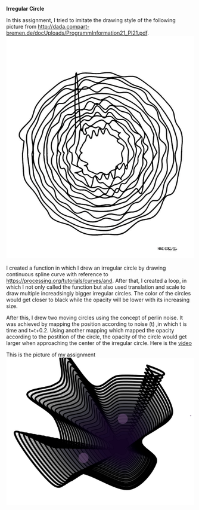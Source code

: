 **Irregular Circle**

In this assignment, I tried to imitate the drawing style of the following picture from http://dada.compart-bremen.de/docUploads/ProgrammInformation21_PI21.pdf.
![](originalPicture.png)

I created a function in which I drew an irregular circle by drawing continuous spline curve with reference to https://processing.org/tutorials/curves/and. After that, I created a loop, in which I not only called the function but also used translation and scale to draw multiple increadsingly bigger irregular circles. The color of the circles would get closer to black while the opacity will be lower with its increasing size.

After this, I drew two moving circles using the concept of perlin noise. It was achieved by mapping the position according to noise (t) ,in which t is time and t=t+0.2. Using another mapping which mapped the opacity according to the postition of the circle, the opacity of the circle would get larger when approaching the center of the irregular circle. Here is the [video](https://youtu.be/z62_iZN2jJI)

This is the picture of my assignment
![](march31Assignment.png)

